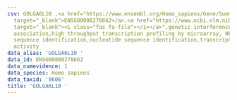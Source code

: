 ```yaml
---
csv: GOLGA6L10 ,<a href="https://www.ensembl.org/Homo_sapiens/Gene/Summary?db=core;g=ENSG00000278662"
  target="_blank">ENSG00000278662</a>,<a href="https://www.ncbi.nlm.nih.gov/pubmed/28369544"
  target="_blank"><i class="fas fa-file"></i></a>",genetic interference,functional
  association,high throughput transcription profiling by microarray, HF73 cells,nucleotide
  sequence identification,nucleotide sequence identification,transcriptional regulation,down-regulates
  activity
data_alias: 'GOLGA6L10 '
data_id: ENSG00000278662
data_numevidence: 1
data_species: Homo sapiens
data_taxid: '9606'
title: 'GOLGA6L10 '
---
```

